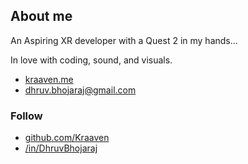 ## About me

An Aspiring XR developer with a Quest 2 in my hands...

In love with coding, sound, and visuals.

- [kraaven.me](https://kraaven.me)
- [dhruv.bhojaraj@gmail.com](mailto:dhruv.bhojaraj@gmail.com)

### Follow

- [github.com/Kraaven](https://github.com/Kraaven)
- [/in/DhruvBhojaraj](https://www.linkedin.com/in/dhruv-bhojaraj-787485250/)